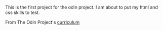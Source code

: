 This is the first project for the odin project. I am about to put my html and css skills to test.

From The Odin Project's [curriculum](http://www.theodinproject.com/courses/web-development-101/lessons/html-css)